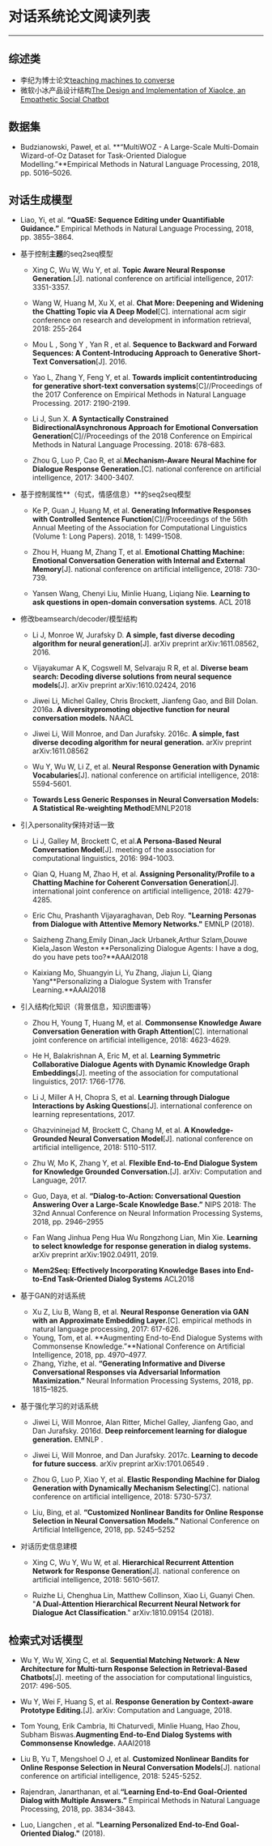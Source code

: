 # 对话系统论文阅读列表 

----------
## 综述类 ##
- 李纪为博士论文[teaching machines to converse](https://github.com/topics/teaching-machines-to-converse)
- 微软小冰产品设计结构[The Design and Implementation of XiaoIce, an Empathetic Social Chatbot](https://arxiv.org/pdf/1812.08989v1.pdf)  
## 数据集 ## 
- Budzianowski, Paweł, et al. **“MultiWOZ - A Large-Scale Multi-Domain Wizard-of-Oz Dataset for Task-Oriented Dialogue Modelling.”**Empirical Methods in Natural Language Processing, 2018, pp. 5016–5026.  
## 对话生成模型 ##
- Liao, Yi, et al. **“QuaSE: Sequence Editing under Quantifiable Guidance.”** Empirical Methods in Natural Language Processing, 2018, pp. 3855–3864.
- 基于控制**主题**的seq2seq模型  
	- Xing C, Wu W, Wu Y, et al. **Topic Aware Neural Response Generation**.[J]. national conference on artificial intelligence, 2017: 3351-3357.  
	
	- Wang W, Huang M, Xu X, et al. **Chat More: Deepening and Widening the Chatting Topic via A Deep Model**[C]. international acm sigir conference on research and development in information retrieval, 2018: 255-264  


	- Mou L , Song Y , Yan R , et al. **Sequence to Backward and Forward Sequences: A Content-Introducing Approach to Generative Short-Text Conversation**[J]. 2016.  
  
	- Yao L, Zhang Y, Feng Y, et al. **Towards implicit contentintroducing for generative short-text conversation systems**[C]//Proceedings of the 2017 Conference on Empirical Methods in Natural Language Processing. 2017: 2190-2199.    

	- Li J, Sun X. **A Syntactically Constrained BidirectionalAsynchronous Approach for Emotional Conversation Generation**[C]//Proceedings of the 2018 Conference on Empirical Methods in Natural Language Processing. 2018: 678-683.
	 
	- Zhou G, Luo P, Cao R, et al.**Mechanism-Aware Neural Machine for Dialogue Response Generation.**[C]. national conference on artificial intelligence, 2017: 3400-3407.  
- 基于控制属性**（句式，情感信息）**的seq2seq模型
	- Ke P, Guan J, Huang M, et al. **Generating Informative Responses with Controlled Sentence Function**[C]//Proceedings of the 56th Annual Meeting of the Association for Computational Linguistics (Volume 1: Long Papers). 2018, 1: 1499-1508.  
	  
	- Zhou H, Huang M, Zhang T, et al. **Emotional Chatting Machine: Emotional Conversation Generation with Internal and External Memory**[J]. national conference on artificial intelligence, 2018: 730-739.
	
	- Yansen Wang, Chenyi Liu, Minlie Huang, Liqiang Nie. **Learning to ask questions in open-domain conversation systems**. ACL 2018  
 
- 修改beamsearch/decoder/模型结构
	- Li J, Monroe W, Jurafsky D. **A simple, fast diverse decoding algorithm for neural generation**[J]. arXiv preprint arXiv:1611.08562, 2016.  
  
	- Vijayakumar A K, Cogswell M, Selvaraju R R, et al. **Diverse beam search: Decoding diverse solutions from neural sequence models**[J]. arXiv preprint arXiv:1610.02424, 2016  
	
	- Jiwei Li, Michel Galley, Chris Brockett, Jianfeng Gao, and Bill Dolan. 2016a. **A diversitypromoting objective function for neural conversation models.** NAACL  
	 
	- Jiwei Li, Will Monroe, and Dan Jurafsky. 2016c. **A simple, fast diverse decoding algorithm for neural generation.** arXiv preprint arXiv:1611.08562 
	 
	- Wu Y, Wu W, Li Z, et al. **Neural Response Generation with Dynamic Vocabularies**[J]. national conference on artificial intelligence, 2018: 5594-5601.  
	- **Towards Less Generic Responses in Neural Conversation Models: A Statistical Re-weighting Method**EMNLP2018
- 引入personality保持对话一致
	- Li J, Galley M, Brockett C, et al.**A Persona-Based Neural Conversation Model**[J]. meeting of the association for computational linguistics, 2016: 994-1003.  
	
	- Qian Q, Huang M, Zhao H, et al. **Assigning Personality/Profile to a Chatting Machine for Coherent Conversation Generation**[J]. international joint conference on artificial intelligence, 2018: 4279-4285. 
	 
	- Eric Chu, Prashanth Vijayaraghavan, Deb Roy. **"Learning Personas from Dialogue with Attentive Memory Networks."** EMNLP (2018). 
	- Saizheng Zhang,Emily Dinan,Jack Urbanek,Arthur Szlam,Douwe Kiela,Jason Weston **Personalizing Dialogue Agents: I have a dog, do you have pets too?**AAAI2018
	- Kaixiang Mo, Shuangyin Li, Yu Zhang, Jiajun Li, Qiang Yang**Personalizing a Dialogue System with Transfer Learning.**AAAI2018
	 
- 引入结构化知识（背景信息，知识图谱等）
	- Zhou H, Young T, Huang M, et al. **Commonsense Knowledge Aware Conversation Generation with Graph Attention**[C]. international joint conference on artificial intelligence, 2018: 4623-4629.
	
	- He H, Balakrishnan A, Eric M, et al. **Learning Symmetric Collaborative Dialogue Agents with Dynamic Knowledge Graph Embeddings**[J]. meeting of the association for computational linguistics, 2017: 1766-1776.  
	 
	- Li J, Miller A H, Chopra S, et al. **Learning through Dialogue Interactions by Asking Questions**[J]. international conference on learning representations, 2017.  
	
	- Ghazvininejad M, Brockett C, Chang M, et al. **A Knowledge-Grounded Neural Conversation Model**[J]. national conference on artificial intelligence, 2018: 5110-5117.
	
	- Zhu W, Mo K, Zhang Y, et al. **Flexible End-to-End Dialogue System for Knowledge Grounded Conversation.**[J]. arXiv: Computation and Language, 2017.  
	- Guo, Daya, et al. **“Dialog-to-Action: Conversational Question Answering Over a Large-Scale Knowledge Base.”** NIPS 2018: The 32nd Annual Conference on Neural Information Processing Systems, 2018, pp. 2946–2955
	- Fan Wang Jinhua Peng Hua Wu Rongzhong Lian, Min Xie. **Learning to select knowledge for response generation in dialog systems.** arXiv preprint arXiv:1902.04911, 2019.
	- **Mem2Seq: Effectively Incorporating Knowledge Bases into End-to-End Task-Oriented Dialog Systems** ACL2018 
- 基于GAN的对话系统  
	- Xu Z, Liu B, Wang B, et al. **Neural Response Generation via GAN with an Approximate Embedding Layer.**[C]. empirical methods in natural language processing, 2017: 617-626.
	- Young, Tom, et al.  **Augmenting End-to-End Dialogue Systems with Commonsense Knowledge.”**National Conference on Artificial Intelligence, 2018, pp. 4970–4977.    
	- Zhang, Yizhe, et al. **“Generating Informative and Diverse Conversational Responses via Adversarial Information Maximization.”** Neural Information Processing Systems, 2018, pp. 1815–1825.
	
	
- 基于强化学习的对话系统
	- Jiwei Li, Will Monroe, Alan Ritter, Michel Galley, Jianfeng Gao, and Dan Jurafsky. 2016d. **Deep reinforcement learning for dialogue generation.** EMNLP .  
	
	- Jiwei Li, Will Monroe, and Dan Jurafsky. 2017c. **Learning to decode for future success**. arXiv preprint arXiv:1701.06549 .    
	  
	- Zhou G, Luo P, Xiao Y, et al. **Elastic Responding Machine for Dialog Generation with Dynamically Mechanism Selecting**[C]. national conference on artificial intelligence, 2018: 5730-5737.
	- Liu, Bing, et al. **“Customized Nonlinear Bandits for Online Response Selection in Neural Conversation Models.”** National Conference on Artificial Intelligence, 2018, pp. 5245–5252
- 对话历史信息建模
	- Xing C, Wu Y, Wu W, et al. **Hierarchical Recurrent Attention Network for Response Generation**[J]. national conference on artificial intelligence, 2018: 5610-5617. 
	
	- Ruizhe Li, Chenghua Lin, Matthew Collinson, Xiao Li, Guanyi Chen. "**A Dual-Attention Hierarchical Recurrent Neural Network for Dialogue Act Classification**." arXiv:1810.09154 (2018).  
	
## 检索式对话模型    
- Wu Y, Wu W, Xing C, et al. **Sequential Matching Network: A New Architecture for Multi-turn Response Selection in Retrieval-Based Chatbots**[J]. meeting of the association for computational linguistics, 2017: 496-505.  

- Wu Y, Wei F, Huang S, et al. **Response Generation by Context-aware Prototype Editing.**[J]. arXiv: Computation and Language, 2018.
- Tom Young, Erik Cambria, Iti Chaturvedi, Minlie Huang, Hao Zhou, Subham Biswas.**Augmenting End-to-End Dialog Systems with Commonsense Knowledge.** AAAI2018  

- Liu B, Yu T, Mengshoel O J, et al. **Customized Nonlinear Bandits for Online Response Selection in Neural Conversation Models**[J]. national conference on artificial intelligence, 2018: 5245-5252.
- Rajendran, Janarthanan, et al.**“Learning End-to-End Goal-Oriented Dialog with Multiple Answers.”** Empirical Methods in Natural Language Processing, 2018, pp. 3834–3843.
- Luo, Liangchen , et al. **"Learning Personalized End-to-End Goal-Oriented Dialog."** (2018).





